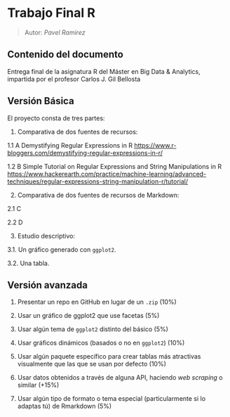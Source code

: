 <script>
   $(document).ready(function() {
     $head = $('#header');
     $head.prepend('<img src=\"Recursos/logoEAE.png\" style=\"float: right;width: 300px;\"/>')
   });
</script>

# Trabajo Final R

>Autor: _Pavel Ramirez_


## Contenido del documento

Entrega final de la asignatura R del Máster en Big Data & Analytics, impartida por el profesor Carlos J. Gil Bellosta

## Versión Básica

El proyecto consta de tres partes:

1. Comparativa de dos fuentes de recursos:

  1.1 A
  Demystifying Regular Expressions in R
  <https://www.r-bloggers.com/demystifying-regular-expressions-in-r/>
  
  1.2 B
  Simple Tutorial on Regular Expressions and String Manipulations in R
  <https://www.hackerearth.com/practice/machine-learning/advanced-techniques/regular-expressions-string-manipulation-r/tutorial/>


2. Comparativa de dos fuentes de recursos de Markdown:

  2.1 C
  
  2.2 D

3. Estudio descriptivo:

  3.1. Un gráfico generado con `ggplot2`.

  3.2. Una tabla.

## Versión avanzada

1. Presentar un repo en GitHub en lugar de un `.zip` (10%)

2. Usar un gráfico de ggplot2 que use facetas (5%)

3. Usar algún tema de `ggplot2` distinto del básico (5%)

4. Usar gráficos dinámicos (basados o no en `ggplot2`) (10%)

5. Usar algún paquete específico para crear tablas más atractivas visualmente que las que se usan por defecto (10%)

6. Usar datos obtenidos a través de alguna API, haciendo _web scraping_ o similar (+15%)

7. Usar algún tipo de formato o tema especial (particularmente si lo adaptas tú) de Rmarkdown (5%)
